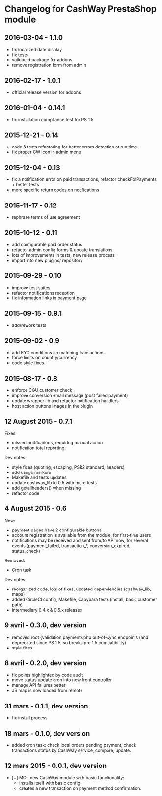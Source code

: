 # Changelog for CashWay PrestaShop module

## 2016-03-04 - 1.1.0

 * fix localized date display
 * fix tests
 * validated package for addons
 * remove registration form from admin

## 2016-02-17 - 1.0.1

 * official release version for addons

## 2016-01-04 - 0.14.1

 * fix installation compliance test for PS 1.5

## 2015-12-21 - 0.14

 * code & tests refactoring for better errors detection at run time.
 * fix proper CW icon in admin menu

## 2015-12-04 - 0.13

 * fix a notification error on paid transactions,
   refactor checkForPayments + better tests
 * more specific return codes on notifications

## 2015-11-17 - 0.12

 * rephrase terms of use agreement

## 2015-10-12 - 0.11

 * add configurable paid order status
 * refactor admin config forms & update translations
 * lots of improvements in tests, new release process
 * import into new plugins/ repository

## 2015-09-29 - 0.10

 * improve test suites
 * refactor notifications reception
 * fix information links in payment page

## 2015-09-15 - 0.9.1

 * add/rework tests

## 2015-09-02 - 0.9

 * add KYC conditions on matching transactions
 * force limits on country/currency
 * code style fixes

## 2015-08-17 - 0.8

 * enforce CGU customer check
 * improve conversion email message (post failed payment)
 * update wrapper lib and refactor notification handlers
 * host action buttons images in the plugin

## 12 August 2015 - 0.7.1

Fixes:

 * missed notifications, requiring manual action
 * notification total reporting

Dev notes:

 * style fixes (quoting, escaping, PSR2 standard, headers)
 * add usage markers
 * Makefile and tests updates
 * update cashway_lib to 0.5 with more tests
 * add getallheaders() when missing
 * refactor code

## 4 August 2015 - 0.6

New:

 * payment pages have 2 configurable buttons
 * account registration is available from the module, for first-time users
 * notifications may be received and sent from/to API now, for several events
   (payment_failed, transaction_*, conversion_expired, status_check)

Removed:

 * Cron task

Dev notes:

 * reorganized code, lots of fixes, updated dependencies (cashway_lib, maps)
 * added CircleCI config, Makefile, Capybara tests (install, basic customer path)
 * intermediary 0.4.x & 0.5.x releases

## 9 avril - 0.3.0, dev version

 * removed root {validation,payment}.php out-of-sync
   endpoints (and deprecated since PS 1.5, so breaks
   pre 1.5 compatibility)
 * style fixes

## 8 avril - 0.2.0, dev version

 * fix points highlighted by code audit
 * move status update cron into new front controller
 * manage API failures better
 * JS map is now loaded from remote

## 31 mars - 0.1.1, dev version

 * fix install process

## 18 mars - 0.1.0, dev version

 * added cron task: check local orders pending payment,
   check transactions status by CashWay service,
   compare, update.

## 12 mars 2015 - 0.0.1, dev version

 * [+] MO : new CashWay module with basic functionality:
   - installs itself with basic config.
   - creates a new transaction on payment method confirmation.
